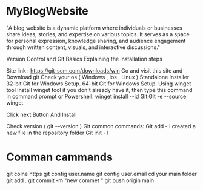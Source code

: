 # MyBlogWebsite
"A blog website is a dynamic platform where individuals or businesses share ideas, stories, and expertise on various topics. It serves as a space for personal expression, knowledge sharing, and audience engagement through written content, visuals, and interactive discussions."


Version Control and Git Basics Explaining the installation steps

Site link : https://git-scm.com/downloads/win Go and visit this site and Download git Check your os ( Windows , Ios , Linux ) Standalone Installer 32-bit Git for Windows Setup. 64-bit Git for Windows Setup. Using winget tool Install winget tool if you don't already have it, then type this command in command prompt or Powershell. winget install --id Git.Git -e --source winget

Click next Button And Install

Check version ( git -–version ) Git common commands: Git add - I created a new file in the repository folder Git init - I

# Comman cammands
git colne https
git config user.name
git config user.email
cd your main folder
git add .
git commit -m "new commet "
git push origin main
